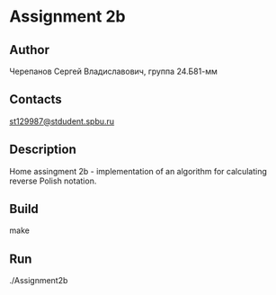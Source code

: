 # Assignment 2b
## Author
Черепанов Сергей Владиславович, группа 24.Б81-мм
## Contacts
st129987@stdudent.spbu.ru
## Description
Home assingment 2b - implementation of an algorithm for calculating reverse Polish notation.
## Build
make
## Run
./Assignment2b

